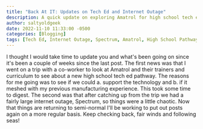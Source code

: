 ```yaml
---
title: "Back At IT: Updates on Tech Ed and Internet Outage"
description: A quick update on exploring Amatrol for high school tech ed pathways, navigating a Spectrum internet outage, and plans for regular blog posts. Stay tuned!
author: saltyoldgeek
date: 2022-11-10 11:33:00 -0500
categories: [Blogging]
tags: [Tech Ed, Internet Outage, Spectrum, Amatrol, High School Pathways, Technology Support, Manufacturing Experience, Curriculum, Blog Updates, CTE (Career and Technical Education), Co-worker Trip, Regular Blogging, Internet Chaos, Educational Technology, Quick Update]
---
```


I thought I would take time to update you and what's been going on since it's been a couple of weeks since the last post. The first news was that I went on a trip with a co-worker to look at Amatrol and their trainers and curriculum to see about a new high school tech ed pathway. The reasons for me going was to see if we could a. support the technology and b. if it meshed with my previous manufacturing experience.  This took some time to digest. The second was that after catching up from the trip we had a fairly large internet outage, Spectrum, so things were a little chaotic. Now that things are returning to semi-normal I'll be working to put out posts again on a more regular basis. Keep checking back, fair winds and following seas!
